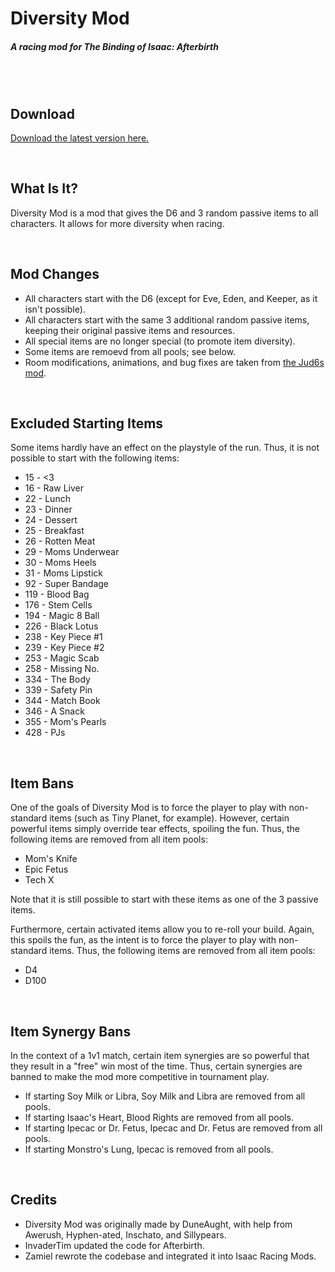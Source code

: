 # Diversity Mod
##### A racing mod for The Binding of Isaac: Afterbirth

<br /><br />

## Download

[Download the latest version here.](https://github.com/Zamiell/isaac-racing-mods/releases/)

<br />

## What Is It?

Diversity Mod is a mod that gives the D6 and 3 random passive items to all characters. It allows for more diversity when racing.

<br />

## Mod Changes

* All characters start with the D6 (except for Eve, Eden, and Keeper, as it isn't possible).
* All characters start with the same 3 additional random passive items, keeping their original passive items and resources.
* All special items are no longer special (to promote item diversity).
* Some items are remoevd from all pools; see below.
* Room modifications, animations, and bug fixes are taken from [the Jud6s mod](https://github.com/Zamiell/jud6s).

<br />

## Excluded Starting Items

Some items hardly have an effect on the playstyle of the run. Thus, it is not possible to start with the following items:

* 15 - <3
* 16 - Raw Liver
* 22 - Lunch
* 23 - Dinner
* 24 - Dessert
* 25 - Breakfast
* 26 - Rotten Meat
* 29 - Moms Underwear
* 30 - Moms Heels
* 31 - Moms Lipstick
* 92 - Super Bandage
* 119 - Blood Bag
* 176 - Stem Cells
* 194 - Magic 8 Ball
* 226 - Black Lotus
* 238 - Key Piece #1
* 239 - Key Piece #2
* 253 - Magic Scab
* 258 - Missing No.
* 334 - The Body
* 339 - Safety Pin
* 344 - Match Book
* 346 - A Snack
* 355 - Mom's Pearls
* 428 - PJs

<br />

## Item Bans

One of the goals of Diversity Mod is to force the player to play with non-standard items (such as Tiny Planet, for example). However, certain powerful items simply override tear effects, spoiling the fun. Thus, the following items are removed from all item pools:

* Mom's Knife
* Epic Fetus
* Tech X

Note that it is still possible to start with these items as one of the 3 passive items.

Furthermore, certain activated items allow you to re-roll your build. Again, this spoils the fun, as the intent is to force the player to play with non-standard items. Thus, the following items are removed from all item pools:

* D4
* D100

<br />

## Item Synergy Bans

In the context of a 1v1 match, certain item synergies are so powerful that they result in a "free" win most of the time. Thus, certain synergies are banned to make the mod more competitive in tournament play.

* If starting Soy Milk or Libra, Soy Milk and Libra are removed from all pools.
* If starting Isaac's Heart, Blood Rights are removed from all pools.
* If starting Ipecac or Dr. Fetus, Ipecac and Dr. Fetus are removed from all pools.
* If starting Monstro's Lung, Ipecac is removed from all pools.

<br />

## Credits

* Diversity Mod was originally made by DuneAught, with help from Awerush, Hyphen-ated, Inschato, and Sillypears.
* InvaderTim updated the code for Afterbirth.
* Zamiel rewrote the codebase and integrated it into Isaac Racing Mods.
